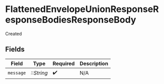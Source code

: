 # FlattenedEnvelopeUnionResponseResponseBodiesResponseBody

Created


## Fields

| Field              | Type               | Required           | Description        |
| ------------------ | ------------------ | ------------------ | ------------------ |
| `message`          | *::String*         | :heavy_check_mark: | N/A                |